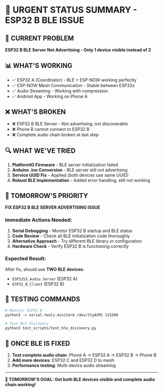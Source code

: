 # 🚨 URGENT STATUS SUMMARY - ESP32 B BLE ISSUE

## 🎯 **CURRENT PROBLEM**
**ESP32 B BLE Server Not Advertising - Only 1 device visible instead of 2**

## 📊 **WHAT'S WORKING**
- ✅ ESP32 A (Coordinator) - BLE + ESP-NOW working perfectly
- ✅ ESP-NOW Mesh Communication - Stable between ESP32s
- ✅ Audio Streaming - Working with compression
- ✅ Android App - Working on Phone A

## ❌ **WHAT'S BROKEN**
- ❌ ESP32 B BLE Server - Not advertising, not discoverable
- ❌ Phone B cannot connect to ESP32 B
- ❌ Complete audio chain broken at last step

## 🔍 **WHAT WE'VE TRIED**
1. **PlatformIO Firmware** - BLE server initialization failed
2. **Arduino .ino Conversion** - BLE server still not advertising
3. **Service UUID Fix** - Applied (both devices use same UUID)
4. **Robust BLE Implementation** - Added error handling, still not working

## 🎯 **TOMORROW'S PRIORITY**
**FIX ESP32 B BLE SERVER ADVERTISING ISSUE**

### **Immediate Actions Needed:**
1. **Serial Debugging** - Monitor ESP32 B startup and BLE status
2. **Code Review** - Check all BLE initialization code thoroughly
3. **Alternative Approach** - Try different BLE library or configuration
4. **Hardware Check** - Verify ESP32 B is functioning correctly

### **Expected Result:**
After fix, should see **TWO BLE devices**:
- `ESP32S3_Audio_Server` (ESP32 A)
- `ESP32_B_Client` (ESP32 B)

## 📱 **TESTING COMMANDS**
```bash
# Monitor ESP32 B
python3 -m serial.tools.miniterm /dev/ttyACM1 115200

# Test BLE discovery
python3 test_scripts/test_ble_discovery.py
```

## 🚀 **ONCE BLE IS FIXED**
1. **Test complete audio chain**: Phone A → ESP32 A → ESP32 B → Phone B
2. **Add more devices**: ESP32 C and ESP32 D to mesh
3. **Performance testing**: Multi-device audio streaming

---

**🎯 TOMORROW'S GOAL: Get both BLE devices visible and complete audio chain working!**

